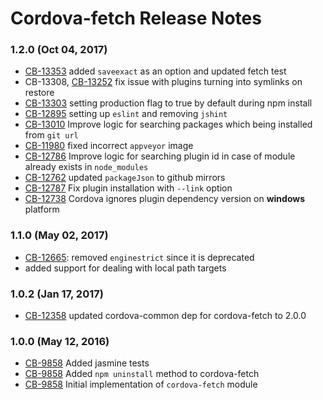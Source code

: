 <!--
#
# Licensed to the Apache Software Foundation (ASF) under one
# or more contributor license agreements.  See the NOTICE file
# distributed with this work for additional information
# regarding copyright ownership.  The ASF licenses this file
# to you under the Apache License, Version 2.0 (the
# "License"); you may not use this file except in compliance
# with the License.  You may obtain a copy of the License at
#
# http://www.apache.org/licenses/LICENSE-2.0
#
# Unless required by applicable law or agreed to in writing,
# software distributed under the License is distributed on an
# "AS IS" BASIS, WITHOUT WARRANTIES OR CONDITIONS OF ANY
#  KIND, either express or implied.  See the License for the
# specific language governing permissions and limitations
# under the License.
#
-->
# Cordova-fetch Release Notes

### 1.2.0 (Oct 04, 2017)
* [CB-13353](https://issues.apache.org/jira/browse/CB-13353) added `saveexact` as an option and updated fetch test
* CB-13308, [CB-13252](https://issues.apache.org/jira/browse/CB-13252) fix issue with plugins turning into symlinks on restore
* [CB-13303](https://issues.apache.org/jira/browse/CB-13303) setting production flag to true by default during npm install
* [CB-12895](https://issues.apache.org/jira/browse/CB-12895) setting up `eslint` and removing `jshint`
* [CB-13010](https://issues.apache.org/jira/browse/CB-13010) Improve logic for searching packages which being installed from `git url`
* [CB-11980](https://issues.apache.org/jira/browse/CB-11980) fixed incorrect `appveyor` image
* [CB-12786](https://issues.apache.org/jira/browse/CB-12786) Improve logic for searching plugin id in case of module already exists in `node_modules`
* [CB-12762](https://issues.apache.org/jira/browse/CB-12762) updated `packageJson` to github mirrors
* [CB-12787](https://issues.apache.org/jira/browse/CB-12787) Fix plugin installation with `--link` option
* [CB-12738](https://issues.apache.org/jira/browse/CB-12738) Cordova ignores plugin dependency version on **windows** platform

### 1.1.0 (May 02, 2017)
* [CB-12665](https://issues.apache.org/jira/browse/CB-12665): removed `enginestrict` since it is deprecated
* added support for dealing with local path targets

### 1.0.2 (Jan 17, 2017)
* [CB-12358](https://issues.apache.org/jira/browse/cb-12358) updated cordova-common dep for cordova-fetch to 2.0.0

### 1.0.0 (May 12, 2016)
* [CB-9858](https://issues.apache.org/jira/browse/CB-9858) Added jasmine tests
* [CB-9858](https://issues.apache.org/jira/browse/CB-9858) Added `npm uninstall` method to cordova-fetch
* [CB-9858](https://issues.apache.org/jira/browse/CB-9858) Initial implementation of `cordova-fetch` module
